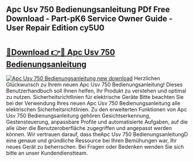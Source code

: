 ## Apc Usv 750 Bedienungsanleitung PDf Free Download - Part-pK6 Service Owner Guide - User Repair Edition cy5U0

# <h2><a href="http://df5avva.blite.top/?on=Apc+Usv+750+Bedienungsanleitung">🔗Download 👉🔴 Apc Usv 750 Bedienungsanleitung</a></h2>

[![Apc Usv 750 Bedienungsanleitung new download](https://i.imgur.com/lujVjoI.png)](http://df5avva.blite.top/?on=Apc+Usv+750+Bedienungsanleitung)
Herzlichen Glückwunsch zu Ihrem neuen Apc Usv 750 Bedienungsanleitung! Dieses Benutzerhandbuch soll Ihnen helfen, Ihr Produkt zu verstehen und optimal zu nutzen. Sicherheitsrichtlinien für elektrische Geräte Bitte beachten Sie bei der Verwendung Ihres neuen Apc Usv 750 Bedienungsanleitung alle elektrischen Sicherheitsrichtlinien. Zu den erweiterten Funktionen von Apc Usv 750 Bedienungsanleitung gehören Gesichtserkennung, Gestensteuerung, anpassbare Profile und automatisierte Aufgaben, auf die alle über die Benutzeroberfläche zugegriffen und angepasst werden können. Wir vertrauen darauf, dass theApc Usv 750 BedienungsanleitungD eine genaue und gründliche Ressource bei Ihren Bemühungen war, Ihr neues Gerät zu beherrschen. Bei Fragen oder Bedenken wenden Sie sich bitte an unser Kundendienstteam.
